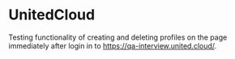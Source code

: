 # UnitedCloud
Testing functionality of creating and deleting profiles on the page immediately after login in to https://qa-interview.united.cloud/.
